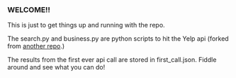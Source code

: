 ### WELCOME!!

This is just to get things up and running with the repo.

The search.py and business.py are python scripts to hit the Yelp api (forked 
from [another repo](https://github.com/Yelp/yelp-api/tree/master/v2/python).)

The results from the first ever api call are stored in first_call.json.
Fiddle around and see what you can do!